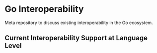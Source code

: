 # Go Interoperability
Meta repository to discuss existing interoperability in the Go ecosystem.

## Current Interoperability Support at Language Level
